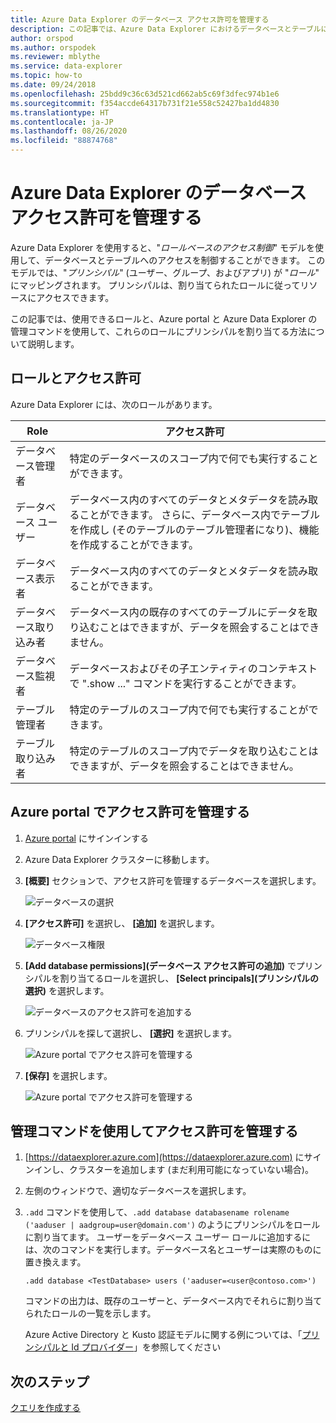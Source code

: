 ```yaml
---
title: Azure Data Explorer のデータベース アクセス許可を管理する
description: この記事では、Azure Data Explorer におけるデータベースとテーブルに対するロールベースのアクセス制御について説明します。
author: orspod
ms.author: orspodek
ms.reviewer: mblythe
ms.service: data-explorer
ms.topic: how-to
ms.date: 09/24/2018
ms.openlocfilehash: 25bdd9c36c63d521cd662ab5c69f3dfec974b1e6
ms.sourcegitcommit: f354accde64317b731f21e558c52427ba1dd4830
ms.translationtype: HT
ms.contentlocale: ja-JP
ms.lasthandoff: 08/26/2020
ms.locfileid: "88874768"
---
```

# <a name="manage-azure-data-explorer-database-permissions"></a>Azure Data Explorer のデータベース アクセス許可を管理する

Azure Data Explorer を使用すると、"*ロールベースのアクセス制御*" モデルを使用して、データベースとテーブルへのアクセスを制御することができます。 このモデルでは、"*プリンシパル*" (ユーザー、グループ、およびアプリ) が "*ロール*" にマッピングされます。 プリンシパルは、割り当てられたロールに従ってリソースにアクセスできます。

この記事では、使用できるロールと、Azure portal と Azure Data Explorer の管理コマンドを使用して、これらのロールにプリンシパルを割り当てる方法について説明します。

## <a name="roles-and-permissions"></a>ロールとアクセス許可

Azure Data Explorer には、次のロールがあります。

|Role                       |アクセス許可                                                                        |
|---------------------------|-----------------------------------------------------------------------------------|
|データベース管理者             |特定のデータベースのスコープ内で何でも実行することができます。|
|データベース ユーザー              |データベース内のすべてのデータとメタデータを読み取ることができます。 さらに、データベース内でテーブルを作成し (そのテーブルのテーブル管理者になり)、機能を作成することができます。|
|データベース表示者            |データベース内のすべてのデータとメタデータを読み取ることができます。|
|データベース取り込み者          |データベース内の既存のすべてのテーブルにデータを取り込むことはできますが、データを照会することはできません。|
|データベース監視者           |データベースおよびその子エンティティのコンテキストで ".show ..." コマンドを実行することができます。|
|テーブル管理者                |特定のテーブルのスコープ内で何でも実行することができます。 |
|テーブル取り込み者             |特定のテーブルのスコープ内でデータを取り込むことはできますが、データを照会することはできません。|

## <a name="manage-permissions-in-the-azure-portal"></a>Azure portal でアクセス許可を管理する

1. [Azure portal](https://portal.azure.com/) にサインインする

1. Azure Data Explorer クラスターに移動します。

1. **[概要]** セクションで、アクセス許可を管理するデータベースを選択します。

    ![データベースの選択](media/manage-database-permissions/select-database.png)

1. **[アクセス許可]** を選択し、 **[追加]** を選択します。

    ![データベース権限](media/manage-database-permissions/database-permissions.png)

1. **[Add database permissions]\(データベース アクセス許可の追加\)** でプリンシパルを割り当てるロールを選択し、 **[Select principals]\(プリンシパルの選択\)** を選択します。

    ![データベースのアクセス許可を追加する](media/manage-database-permissions/add-permission.png)

1. プリンシパルを探して選択し、 **[選択]** を選択します。

    ![Azure portal でアクセス許可を管理する](media/manage-database-permissions/new-principals.png)

1. **[保存]** を選択します。

    ![Azure portal でアクセス許可を管理する](media/manage-database-permissions/save-permission.png)

## <a name="manage-permissions-with-management-commands"></a>管理コマンドを使用してアクセス許可を管理する

1. [https://dataexplorer.azure.com](https://dataexplorer.azure.com) にサインインし、クラスターを追加します (まだ利用可能になっていない場合)。

1. 左側のウィンドウで、適切なデータベースを選択します。

1. `.add` コマンドを使用して、`.add database databasename rolename ('aaduser | aadgroup=user@domain.com')` のようにプリンシパルをロールに割り当てます。 ユーザーをデータベース ユーザー ロールに追加するには、次のコマンドを実行します。データベース名とユーザーは実際のものに置き換えます。

    ```Kusto
    .add database <TestDatabase> users ('aaduser=<user@contoso.com>')
    ```

    コマンドの出力は、既存のユーザーと、データベース内でそれらに割り当てられたロールの一覧を示します。
    
    Azure Active Directory と Kusto 認証モデルに関する例については、「[プリンシパルと Id プロバイダー](kusto/management/access-control/principals-and-identity-providers.md)」を参照してください

## <a name="next-steps"></a>次のステップ

[クエリを作成する](write-queries.md)
